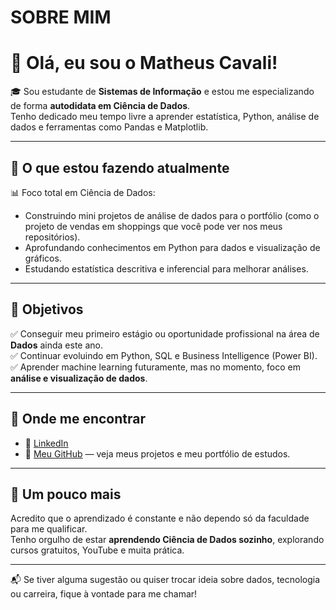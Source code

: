 # SOBRE MIM

# 👋 Olá, eu sou o Matheus Cavali!

🎓 Sou estudante de **Sistemas de Informação** e estou me especializando de forma **autodidata em Ciência de Dados**.  
Tenho dedicado meu tempo livre a aprender estatística, Python, análise de dados e ferramentas como Pandas e Matplotlib.

---

## 🚀 O que estou fazendo atualmente

📊 Foco total em Ciência de Dados:

- Construindo mini projetos de análise de dados para o portfólio (como o projeto de vendas em shoppings que você pode ver nos meus repositórios).
- Aprofundando conhecimentos em Python para dados e visualização de gráficos.
- Estudando estatística descritiva e inferencial para melhorar análises.

---

## 🎯 Objetivos

✅ Conseguir meu primeiro estágio ou oportunidade profissional na área de **Dados** ainda este ano.  
✅ Continuar evoluindo em Python, SQL e Business Intelligence (Power BI).  
✅ Aprender machine learning futuramente, mas no momento, foco em **análise e visualização de dados**.

---

## 🔗 Onde me encontrar

- 💼 [LinkedIn](https://www.linkedin.com/in/matheus-cavali-2b6306348)
- 📌 [Meu GitHub](https://github.com/Matheus-Cavali) — veja meus projetos e meu portfólio de estudos.

---

## 🚀 Um pouco mais

Acredito que o aprendizado é constante e não dependo só da faculdade para me qualificar.  
Tenho orgulho de estar **aprendendo Ciência de Dados sozinho**, explorando cursos gratuitos, YouTube e muita prática.

---

📬 Se tiver alguma sugestão ou quiser trocar ideia sobre dados, tecnologia ou carreira, fique à vontade para me chamar!

